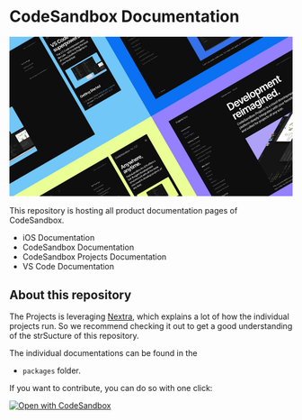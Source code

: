 # CodeSandbox Documentation

![CodeSandbox Documentation](/readme-assets/docs-screenshot-github.jpg?raw=true "CodeSandbox Documentation")

This repository is hosting all product documentation pages of CodeSandbox.

- iOS Documentation
- CodeSandbox Documentation
- CodeSandbox Projects Documentation
- VS Code Documentation

## About this repository

The Projects is leveraging [Nextra](https://nextra.vercel.app/), which explains a lot of how the individual projects run. So we recommend checking it out to get a good understanding of the strSucture of this repository.

The individual documentations can be found in the
- `packages`
folder.

If you want to contribute, you can do so with one click:

[![Open with CodeSandbox](https://assets.codesandbox.io/github/button-edit-lime.svg)](https://codesandbox.io/p/github/codesandbox/docs)


